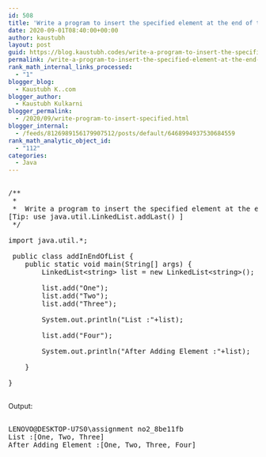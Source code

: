 ```yaml
---
id: 508
title: 'Write a program to insert the specified element at the end of this list. [Tip: use java.util.LinkedList.addLast()'
date: 2020-09-01T08:40:00+00:00
author: kaustubh
layout: post
guid: https://blog.kaustubh.codes/write-a-program-to-insert-the-specified-element-at-the-end-of-this-list-tip-use-java-util-linkedlist-addlast/
permalink: /write-a-program-to-insert-the-specified-element-at-the-end-of-this-list-tip-use-java-util-linkedlist-addlast/
rank_math_internal_links_processed:
  - "1"
blogger_blog:
  - Kaustubh K..com
blogger_author:
  - Kaustubh Kulkarni
blogger_permalink:
  - /2020/09/write-program-to-insert-specified.html
blogger_internal:
  - /feeds/8126989156179907512/posts/default/6468994937530684559
rank_math_analytic_object_id:
  - "112"
categories:
  - Java
---
```

<pre><br />/**<br /> * <br /> *  Write a program to insert the specified element at the end of this list.<br />[Tip: use java.util.LinkedList.addLast() ]<br /> */<br /><br />import java.util.*;<br /><br /> public class addInEndOfList {<br />    public static void main(String[] args) {<br />        LinkedList&lt;string> list = new LinkedList&lt;string>();<br /><br />        list.add("One");<br />        list.add("Two");<br />        list.add("Three");<br /><br />        System.out.println("List :"+list);<br /><br />        list.add("Four");<br /><br />        System.out.println("After Adding Element :"+list);<br /><br />    }<br />    <br />}<br /><br /></pre>

Output: 

<pre><br />LENOVO@DESKTOP-U7S0\assignment no2_8be11fb<br />List :[One, Two, Three]<br />After Adding Element :[One, Two, Three, Four]<br /></pre>